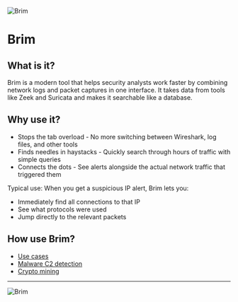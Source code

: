 ![Brim](/_static/images/brim-room-banner.png)

# Brim

## What is it?

Brim is a modern tool that helps security analysts work faster by combining network logs and packet captures in one 
interface. It takes data from tools like Zeek and Suricata and makes it searchable like a database.

## Why use it?

* Stops the tab overload - No more switching between Wireshark, log files, and other tools
* Finds needles in haystacks - Quickly search through hours of traffic with simple queries
* Connects the dots - See alerts alongside the actual network traffic that triggered them

Typical use: When you get a suspicious IP alert, Brim lets you:

* Immediately find all connections to that IP
* See what protocols were used
* Jump directly to the relevant packets

## How use Brim?

* [Use cases](use-cases.md)
* [Malware C2 detection](malware.md)
* [Crypto mining](mining.md)

----

![Brim](/_static/images/memes/brim.jpg)



